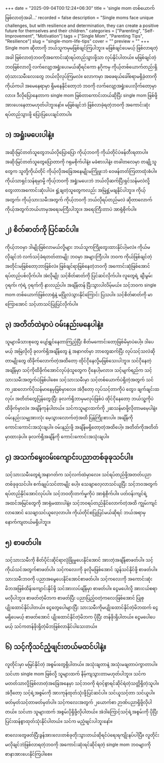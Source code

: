 +++
date = "2025-09-04T00:12:24+06:30"
title = 'single mom တစ်ယောက်ဖြစ်လာတဲ့အခါ…'
recorded = false
description = "Single moms face unique challenges, but with resilience and determination, they can create a positive future for themselves and their children."
categories = ["Parenting", "Self-Improvement", "Motivation"]
tags = ["Single Mom", "Parenting Tips", "Resilience"]
slug = "single-mom-life-tips"
cover = ""
preview = ""
+++
Single mom ဆိုတာကို ဘယ်သူကမှမဖြစ်ချင်ကြပါဘူး။ မဖြစ်ချင်ပေမယ့် ဖြစ်လာရတဲ့အခါ ဖြစ်လာတဲ့ဘဝကိုအကောင်းဆုံးရပ်တည်သွားဖို့သာ လုပ်နိုင်ပါတယ်။ မဖြစ်ချင်တဲ့ဘဝဖြစ်လာလို့ လက်လျော့အရှုံးပေးမယ်ဆိုရင်ကော နဂိုကမှ ကိုယ့်တစ်ယောက်တည်းရှိတဲ့သားသမီးလေးတွေ ဘယ်လိုလုပ်ကြမလဲ။ လောကမှာ အဖေရယ်ခေါ်စရာမရှိခဲ့တာကို ကိုယ်ကပါ အမေနေရာမှာ ရှိမနေနိုင်တော့ဘဲ ဘဝကို လက်လျော့အရှုံးပေးလိုက်တော့မှာလား။ ဒီလိုပြောနေတာက single mom ဖြစ်တာကောင်းတယ်ဆိုပြီး single mom ဖြစ်ဖို့ အားပေးနေတာမဟုတ်ပါဘူးနော်။ မဖြစ်ချင်ဘဲ ဖြစ်လာခဲ့ရတဲ့ဘဝကို အကောင်းဆုံးရပ်တည်သွားဖို့ ပြောပြပေးချင်တာပါ။

## ၁) အရှုံးမပေးပါနဲ့။
အဆိုးမြင်တတ်သူတွေဘယ်လိုပြောပြော ကိုယ့်ဘဝကို ကိုယ်တိုင်ပဲဖန်တီးရတာပါ။ အဆိုးမြင်တတ်သူတွေပြောတာကို ဂရုမစိုက်ပါနဲ့။ မခံစားပါနဲ့။ တခါတလေမှာ တချို့သူတွေက သူတို့ကိုယ်တိုင် ကိုယ့်လိုအခြေအနေမျိုးမကြုံဖူးဘဲ ဝေဖန်တတ်ကြတာထုံးစံပါ။ ကိုယ်သာရှင်သန်ရမှာမို့ ကိုယ့်ဘဝကို အရှုံးမပေးဘဲ ဘယ်လိုဆက်ပြီးရှင်သန်မလဲလို့ တွေးတာအကောင်းဆုံးပါပဲ။ ရှုံ့ချတဲ့သူတွေကလည်း အမြဲရှုံ့မချနိုင်ပါဘူး။ ကိုယ့်အတွက်၊ ကိုယ့်သားသမီးအတွက် ကိုယ့်ဘဝကို ဘယ်လိုရပ်တည်မလဲ ဆိုတာလောက် ကိုယ့်အတွက်ဘယ်ဟာမှအရေးမကြီးပါဘူး။ အရေးကြီးတာပဲ အာရုံစိုက်ပါ။

## ၂) စိတ်ဓာတ်ကို ပြင်ဆင်ပါ။
ကိုယ့်ဘဝမှာ ဒါမျိုးဖြစ်လာမယ်လို့များ ဘယ်သူကကြိုတွေးထားနိုင်ပါ့မလဲ။ ကိုယ်မလိုချင်ဘဲ လက်သင့်ခံရတတ်တာမျိုး ဘဝမှာ အများကြီးပါ။ ဘဝက ကိုယ်ဖြစ်ချင်တဲ့အတိုင်းမဖြစ်တော့ဘာဖြစ်လဲ။ ဖြစ်ချင်ရာဖြစ်နေတဲ့ဘဝကို အကောင်းဆုံဖြစ်အောင် ရပ်တည်ပစ်လိုက်ပါ။ အဲလိုမျိုး သင့်စိတ်ဓာတ်ကို ပြင်ဆင်လိုက်ပါ။ လူတွေရဲ့ ချီးမွမ်း ၇ရက်၊ ကဲ့ရဲ့ ၇ရက်ကို နားလည်ပါ။ အချိန်တန် ပြီးသွားပါလိမ့်မယ်။ သင့်ဘဝက single mom တစ်ယောက်ဖြစ်လာရုံနဲ့ မပြိုလဲသွားနိုင်ကြောင်း ပြသပါ။ သင့်စိတ်ဓာတ်ကို မာကြောအောင် သင့်ဟာသင်ပြုပြင်လိုက်ပါ။

## ၃) အတိတ်ထဲမှာပဲ ဝမ်းနည်းမနေပါနဲ့။
သူများမိသားစုတွေ ပျော်ရွှင်နေတာကြည့်ပြီး စိတ်မကောင်းတော့ဖြစ်မိမှာပဲပေါ့။ ဒါပေမယ့် အမြဲလိုလို ခုလက်ရှိအချိန်တွေ နဲ့ အနာဂတ်မှာ ဘာတွေဆက်ပြီး လုပ်သင့်သလဲဆိုတာမျိုးတွေ ထိခိုက်လောက်တဲ့အထိတော့ ထိုင်ငိုနေလို့မဖြစ်သေးပါဘူး။ သင်ငိုနေတဲ့အချိန်မှာ သင့်ကိုထိခိုက်အောင်လုပ်ခဲ့သူတွေက ငိုနေပါ့မလား။ သင့်မျက်ရည်က သင့်သားသမီးအတွက်ပဲဖြစ်ပါစေ။ သင့်သားသမီးမှာ သင့်တစ်ယောက်ပဲရှိတဲ့အတွက် သင်က၂ဆလောက်ပိုသန်မာနေမှဖြစ်မှာလေ။ အဲဒီ့တော့ လုပ်သင့်တာကိုပဲ တွေး၊ ချက်ချင်းထလုပ်၊ အတိတ်တွေပြန်တွေးပြီး ခုလက်ရှိဘာမှမလုပ်ဖြစ်ပဲ ထိုင်ငိုနေတော့ ဘယ်သူ့ကိုပဲထိခိုက်မှာလဲ။ အချိန်ကုန်ပါတယ်။ သင်ကသူများထက်ကို ၂ဆသန်မာဖို့လိုတာမမေ့ပါနဲ့။ ဝမ်းနည်းသမျှအားလုံး မေ့သွားလောက်တဲ့အထိ ပြန်ကြိုးစားပါ။ အချိန်ကိုကောင်းကောင်းအသုံးချပါ။ ဝမ်းနည်းဖို့ အချိန်မရှိတော့တဲ့အထိပေါ့။ အတိတ်ကိုအတိတ်မှာထားခဲ့ပါ။ ခုလက်ရှိအချိန်ကို ကောင်းကောင်းအသုံးချပါ။

## ၄) အသက်မွေးဝမ်းကျောင်းပညာတစ်ခုခုသင်ပါ။
သင့်သားသမီးတွေရဲ့အနာဂတ်က သင့်လက်ထဲမှာလေ။ သင်ရပ်တည်ဖို့အတတ်ပညာတစ်ခုခုသင်ပါ။ စက်ချုပ်သင်တာမျိုး ပေါ့။ သေချာလေ့လာသင်ယူပြီး သင့်ဘဝအတွက် ရပ်တည်နိုင်အောင်လုပ်ပါ။ သင့်ဘဝတိုးတက်မှုကိုပဲ အာရုံစိုက်ပါ။ ပတ်ဝန်းကျင်ရဲ့အထင်အမြင်တွေကို အာရုံမထားပါနဲ့။ သင့်ဘဝရပ်တည်နိုင်လောက်တဲ့အထိ ကျွမ်းကျင်လာအောင် သေချာသင်ယူလေ့လာပါ။ ကိုယ်တိုင်စပြုပြင်မယ်ဆိုရင် ဘယ်အရာမှ နောက်ကျတယ်မရှိပါဘူး။

## ၅) စာဖတ်ပါ။
သင့်သားသမီးကို စိတ်ပိုင်းဆိုင်ရာလုံခြုံမှုပေးနိုင်အောင် အားတဲ့အချိန်စာဖတ်ပါ။ သင့်ကိုယ်သင်အတွက်စာဖတ်ပါ။ သင့်ကလေးကို ခုလိုမဖြစ်အောင် သွန်သင်နိုင်ဖို့ စာဖတ်ပါ။ သားသမီးဘဝကို ပညာအမွေပေးနိုင်အောင်စာဖတ်ပါ။ သင့်ကလေးကို အကောင်းဆုံးမိဘအဖြစ်ထိန်းကျောင်းနိုင်ဖို့ သင်အားလပ်ချိန်မှာ စာဖတ်ပါ။ ငွေမပေါလို့ အားငယ်စရာမလိုပါဘူး။ စာဖတ်တဲ့မိဘက စာဖတ်ပြီး ပညာပြည့်ဝတဲ့ကလေးဖြစ်အောင် ပြုစုပျိုးထောင်နိုင်ပါတယ်။ ငွေတွေပေါများပြီး သားသမီးကိုမပျိုးထောင်နိုင်တဲ့မိဘထက် ငွေမရှိပေမယ့် စာဖတ်အောင် ပျိုးထောင်နိုင်တဲ့မိဘက ပိုပြီး တန်ဖိုးရှိပါတယ်။ ငွေမပေါပေမယ့် သင်ကတန်ဖိုးရှိတဲ့မိဘဖြစ်လာနိုင်ပါသေးတယ်။

## ၆) သင့်ကိုသင်ညံ့ဖျင်းတယ်မထင်ပါနဲ့။
လူတိုင်းမှာ မမြင်နိုင်တဲ့ အစွမ်းတွေရှိပါတယ်။ အသုံးချတာနဲ့ အသုံးမချတာပဲကွာတာပါ။ သင်ဟာ single mom ဖြစ်လို့ သူများထက် နိမ့်ကျသွားတာမဟုတ်ပါဘူး။ သင်က မတတ်သာလို့ဖြစ်လာတဲ့အခြေအနေမှာ သင့်ဘဝကို ရဲဝင့်စွာရင်ဆိုင်ရဲတဲ့သတ္တိရှိတဲ့သူပါ။ အဲဒီ့တော့ သင့်ရဲ့အစွမ်းကို အားကုန်ထုတ်သုံးဖို့ပြင်ဆင်ပါ။ သင်ယူသင့်တာ သင်ယူပါ။ ဖတ်မှတ်သင့်တာဖတ်မှတ်ပါ။ သင့်ကလေးအတွက် ၂ယောက်စာ ဉာဏ်ပညာရှိဖို့လိုပါတယ်။ သင်ဟာ သူများထက် အစွမ်းပိုရှိဖို့လိုပါတယ်။ အဲဒါကြောင့်သင့်ရဲ့အစွမ်းကို ပိုပြီး ပြင်းထန်စွာထုတ်သုံးနိုင်ပါတယ်။ သင်က မညံ့ဖျင်းပါဘူးနော်။

စာလေးတွေဖတ်ပြီးခွန်အားလေးတစ်ခုတိုးသွားတယ်ဆိုရင်ပဲရေးရကျိုးနပ်ပါပြီ။ လူတိုင်းမလိုချင်ဘဲဖြစ်လာရတဲ့ဘဝကို အကောင်းဆုံးရင်ဆိုင်ရတဲ့ single mom ဘဝများကို စာနာအားပေးနိုင်ကြပါစေ။